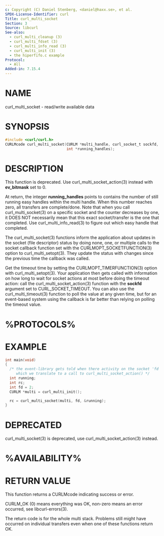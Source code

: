 ```yaml
---
c: Copyright (C) Daniel Stenberg, <daniel@haxx.se>, et al.
SPDX-License-Identifier: curl
Title: curl_multi_socket
Section: 3
Source: libcurl
See-also:
  - curl_multi_cleanup (3)
  - curl_multi_fdset (3)
  - curl_multi_info_read (3)
  - curl_multi_init (3)
  - the hiperfifo.c example
Protocol:
  - All
Added-in: 7.15.4
---
```


# NAME

curl_multi_socket - read/write available data

# SYNOPSIS

~~~c
#include <curl/curl.h>
CURLMcode curl_multi_socket(CURLM *multi_handle, curl_socket_t sockfd,
                            int *running_handles);
~~~

# DESCRIPTION

This function is deprecated. Use curl_multi_socket_action(3) instead with
**ev_bitmask** set to 0.

At return, the integer **running_handles** points to contains the number of
still running easy handles within the multi handle. When this number reaches
zero, all transfers are complete/done. Note that when you call
curl_multi_socket(3) on a specific socket and the counter decreases by one, it
DOES NOT necessarily mean that this exact socket/transfer is the one that
completed. Use curl_multi_info_read(3) to figure out which easy handle that
completed.

The curl_multi_socket(3) functions inform the application about updates in the
socket (file descriptor) status by doing none, one, or multiple calls to the
socket callback function set with the CURLMOPT_SOCKETFUNCTION(3) option to
curl_multi_setopt(3). They update the status with changes since the previous
time the callback was called.

Get the timeout time by setting the CURLMOPT_TIMERFUNCTION(3) option with
curl_multi_setopt(3). Your application then gets called with information on
how long to wait for socket actions at most before doing the timeout action:
call the curl_multi_socket_action(3) function with the **sockfd** argument set
to CURL_SOCKET_TIMEOUT. You can also use the curl_multi_timeout(3) function to
poll the value at any given time, but for an event-based system using the
callback is far better than relying on polling the timeout value.

# %PROTOCOLS%

# EXAMPLE

~~~c
int main(void)
{
  /* the event-library gets told when there activity on the socket 'fd',
     which we translate to a call to curl_multi_socket_action() */
  int running;
  int rc;
  int fd = 2;
  CURLM *multi = curl_multi_init();

  rc = curl_multi_socket(multi, fd, &running);
}
~~~

# DEPRECATED

curl_multi_socket(3) is deprecated, use curl_multi_socket_action(3) instead.

# %AVAILABILITY%

# RETURN VALUE

This function returns a CURLMcode indicating success or error.

CURLM_OK (0) means everything was OK, non-zero means an error occurred, see
libcurl-errors(3).

The return code is for the whole multi stack. Problems still might have
occurred on individual transfers even when one of these functions return OK.
